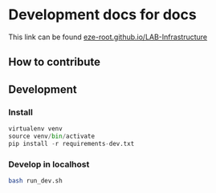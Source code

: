 # Development docs for docs

This link can be found [ eze-root.github.io/LAB-Infrastructure ](https://eze-root.github.io/LAB-Infrastructure/)

## How to contribute

## Development


### Install

```python
virtualenv venv
source venv/bin/activate
pip install -r requirements-dev.txt
```

### Develop in localhost

```bash
bash run_dev.sh
```



